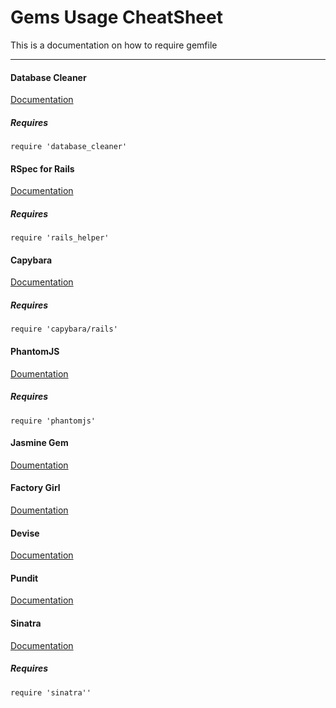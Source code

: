 # Gems Usage CheatSheet
This is a documentation on how to require gemfile
____


#### Database Cleaner
[Documentation](https://github.com/DatabaseCleaner/database_cleaner)

##### Requires
```require 'database_cleaner'```



#### RSpec for Rails
[Documentation](https://github.com/rspec/rspec-rails)

##### Requires
```require 'rails_helper'```


#### Capybara
[Documentation](https://github.com/jnicklas/capybara)

##### Requires
```require 'capybara/rails'```


#### PhantomJS
[Doumentation](https://github.com/colszowka/phantomjs-gem)

##### Requires
```require 'phantomjs'```

#### Jasmine Gem
[Doumentation](https://github.com/jasmine/jasmine-gem)


#### Factory Girl
[Doumentation](https://github.com/thoughtbot/factory_girl)

#### Devise
[Documentation](https://github.com/plataformatec/devise)

#### Pundit
[Documentation](https://github.com/elabs/pundit)


#### Sinatra
[Documentation](https://rubygems.org/gems/sinatra/versions/1.4.6)

##### Requires
```require 'sinatra''```
